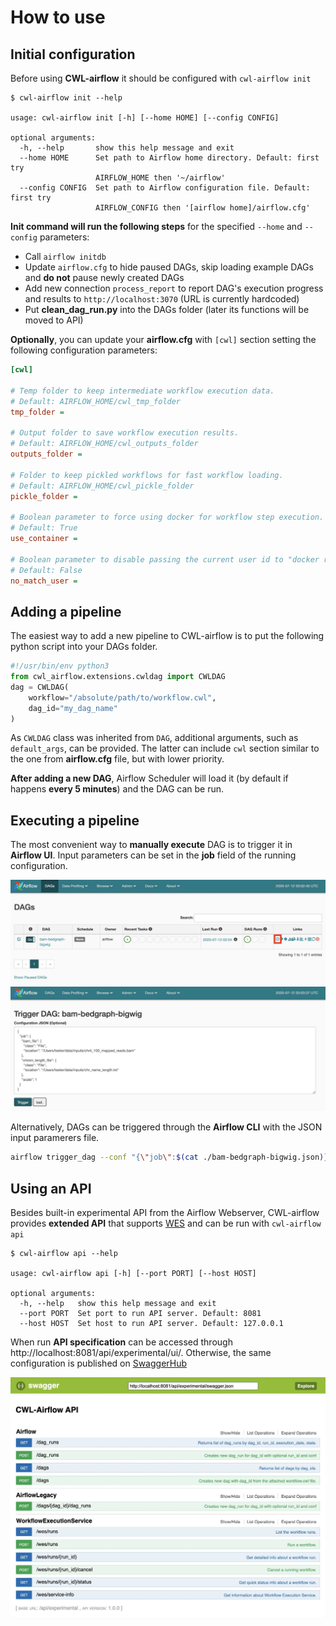 # How to use

## Initial configuration

Before using **CWL-airflow** it should be configured with `cwl-airflow init`

```
$ cwl-airflow init --help

usage: cwl-airflow init [-h] [--home HOME] [--config CONFIG]

optional arguments:
  -h, --help       show this help message and exit
  --home HOME      Set path to Airflow home directory. Default: first try
                   AIRFLOW_HOME then '~/airflow'
  --config CONFIG  Set path to Airflow configuration file. Default: first try
                   AIRFLOW_CONFIG then '[airflow home]/airflow.cfg'
```

**Init command will run the following steps** for the specified `--home` and `--config` parameters:
- Call `airflow initdb`
- Update `airflow.cfg` to hide paused DAGs, skip loading example DAGs and **do not** pause newly created DAGs 
- Add new connection `process_report` to report DAG's execution progress and results to `http://localhost:3070` (URL is currently hardcoded)
- Put **clean_dag_run.py** into the DAGs folder (later its functions will be moved to API)

**Optionally**, you can update your **airflow.cfg** with `[cwl]` section setting the following configuration parameters:

```ini
[cwl]

# Temp folder to keep intermediate workflow execution data.
# Default: AIRFLOW_HOME/cwl_tmp_folder
tmp_folder =

# Output folder to save workflow execution results.
# Default: AIRFLOW_HOME/cwl_outputs_folder
outputs_folder = 

# Folder to keep pickled workflows for fast workflow loading.
# Default: AIRFLOW_HOME/cwl_pickle_folder
pickle_folder = 

# Boolean parameter to force using docker for workflow step execution.
# Default: True
use_container = 

# Boolean parameter to disable passing the current user id to "docker run --user".
# Default: False
no_match_user = 
```
  
## Adding a pipeline

The easiest way to add a new pipeline to CWL-airflow is to put the following python script into your DAGs folder.
```python
#!/usr/bin/env python3
from cwl_airflow.extensions.cwldag import CWLDAG
dag = CWLDAG(
    workflow="/absolute/path/to/workflow.cwl",
    dag_id="my_dag_name"
)
```
As `CWLDAG` class was inherited from `DAG`, additional arguments, such as `default_args`, can be provided. The latter can include `cwl` section similar to the one from **airflow.cfg** file, but with lower priority.

**After adding a new DAG**, Airflow Scheduler will load it (by default if happens **every 5 minutes**) and the DAG can be run.

## Executing a pipeline

The most convenient way to **manually execute** DAG is to trigger it in **Airflow UI**. Input parameters can be set in the **job** field of the running configuration.

![](../images/trigger_1.jpg)
![](../images/trigger_2.jpg)

Alternatively, DAGs can be triggered through the **Airflow CLI** with the JSON input paramerers file.

```sh
airflow trigger_dag --conf "{\"job\":$(cat ./bam-bedgraph-bigwig.json)}" bam-bedgraph-bigwig
```

## Using an API

Besides built-in experimental API from the Airflow Webserver, CWL-airflow provides **extended API** that supports [WES](https://github.com/ga4gh/workflow-execution-service-schemas) and can be run with `cwl-airflow api`

```
$ cwl-airflow api --help

usage: cwl-airflow api [-h] [--port PORT] [--host HOST]

optional arguments:
  -h, --help   show this help message and exit
  --port PORT  Set port to run API server. Default: 8081
  --host HOST  Set host to run API server. Default: 127.0.0.1
```

When run **API specification** can be accessed through http://localhost:8081/api/experimental/ui/. Otherwise, the same configuration is published on [SwaggerHub](https://app.swaggerhub.com/apis/michael-kotliar/cwl_airflow_workflow_execution_service/1.0.0) 

![](../images/api.jpg)